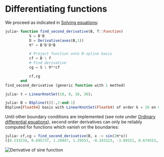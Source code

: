 # Differentiating functions

We proceed as indicated in [Solving equations](@ref):

```julia
julia> function find_second_derivative(B, f::Function)
           S = B'B
           D = Derivative(axes(B,1))
           ∇² = B'D'D*B

           # Project function onto B-spline basis
           cf = B \ f
           # Find derivative
           cg = S \ ∇²*cf

           cf,cg
       end
find_second_derivative (generic function with 1 method)

julia> t = LinearKnotSet(10, 0, 10, 30);

julia> B = BSpline(t)[:,2:end-1]
BSpline{Float64} basis with LinearKnotSet(Float64) of order k = 10 on 0.0..10.0 (30 intervals), restricted to basis functions 2..38 ⊂ 1..39
```

Until other boundary conditions are implemented (see note under
[Ordinary differential equations](@ref)), second order derivatives can
only be reliably computed for functions which vanish on the
boundaries:

```julia
julia> cf,cg = find_second_derivative(B, x -> sin(2π*x))
([0.233234, 0.695737, 1.29447, 1.39553, -0.243123, -3.89321, 0.674553, 5.76264, -5.77088, -0.0104052  …  0.0104052, 5.77088, -5.76264, -0.674553, 3.89321, 0.243123, -1.39553, -1.29447, -0.695737, -0.233234], [-9.54927, -26.7923, -52.0097, -54.1103, 8.69076, 154.459, -27.2137, -227.101, 227.581, 0.568577  …  -0.568577, -227.581, 227.101, 27.2137, -154.459, -8.69076, 54.1103, 52.0097, 26.7923, 9.54927])
```

![Derivative of sine function](/figures/bsplines/sine-derivative.svg)
